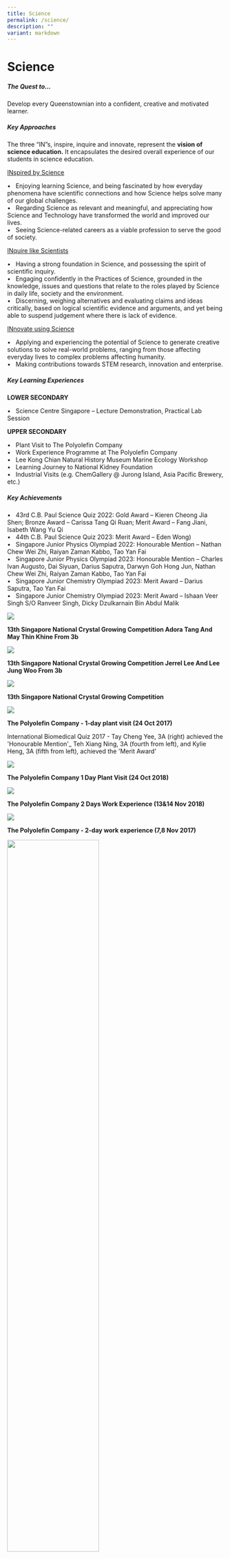 ```yaml
---
title: Science
permalink: /science/
description: ""
variant: markdown
---
```

Science 
==================

##### **The Quest to…**


Develop every Queenstownian into a confident, creative and motivated learner. 

##### **Key Approaches**

The three “IN”s, inspire, inquire and innovate, represent the **vision of science education.** It encapsulates the desired overall experience of our students in science education.

<u>INspired by Science</u>

•	&nbsp; Enjoying learning Science, and being fascinated by how everyday phenomena have scientific connections and how Science helps solve many of our global challenges.<br>
•	&nbsp; Regarding Science as relevant and meaningful, and appreciating how Science and Technology have transformed the world and improved our lives. <br>
•	&nbsp; Seeing Science-related careers as a viable profession to serve the good of society.

	
<u>INquire like Scientists</u><br>

•	&nbsp; Having a strong foundation in Science, and possessing the spirit of scientific inquiry. <br>
•	&nbsp; Engaging confidently in the Practices of Science, grounded in the knowledge, issues and questions that relate to the roles played by Science in daily life, society and the environment.<br>
•	&nbsp; Discerning, weighing alternatives and evaluating claims and ideas critically, based on logical scientific evidence and arguments, and yet being able to suspend judgement where there is lack of evidence.


<u>INnovate using Science</u><br>

•	&nbsp; Applying and experiencing the potential of Science to generate creative solutions to solve real-world problems, ranging from those affecting everyday lives to complex problems affecting humanity. <br>
•	&nbsp; Making contributions towards STEM research, innovation and enterprise.

	
##### **Key Learning Experiences**


**LOWER SECONDARY**

•	&nbsp; Science Centre Singapore – Lecture Demonstration, Practical Lab Session


**UPPER SECONDARY**

•	&nbsp; Plant Visit to The Polyolefin Company<br>
•	&nbsp; Work Experience Programme at The Polyolefin Company<br>
•	&nbsp; Lee Kong Chian Natural History Museum Marine Ecology Workshop<br>
•	&nbsp; Learning Journey to National Kidney Foundation<br>
•	&nbsp; Industrial Visits (e.g. ChemGallery @ Jurong Island, Asia Pacific Brewery, etc.)


##### **Key Achievements**


•	&nbsp; 43rd C.B. Paul Science Quiz 2022: Gold Award – Kieren Cheong Jia Shen; Bronze Award – Carissa Tang Qi Ruan; Merit Award – Fang Jiani, Isabeth Wang Yu Qi<br>
•	&nbsp; 44th C.B. Paul Science Quiz 2023: Merit Award – Eden Wong)<br>
•	&nbsp; Singapore Junior Physics Olympiad 2022: Honourable Mention – Nathan Chew Wei Zhi, Raiyan Zaman Kabbo, Tao Yan Fai<br>
•	&nbsp; Singapore Junior Physics Olympiad 2023: Honourable Mention – Charles Ivan Augusto, Dai Siyuan, Darius Saputra, Darwyn Goh Hong Jun, Nathan Chew Wei Zhi, Raiyan Zaman Kabbo, Tao Yan Fai<br>
•	&nbsp; Singapore Junior Chemistry Olympiad 2023: Merit Award – Darius Saputra, Tao Yan Fai<br>
•	&nbsp; Singapore Junior Chemistry Olympiad 2023: Merit Award – Ishaan Veer Singh S/O Ranveer Singh, Dicky Dzulkarnain Bin Abdul Malik



![](/images/Departments/Science%202.jpg)

**13th Singapore National Crystal Growing Competition Adora Tang And May Thin Khine From 3b**

![](/images/Departments/Science%203.jpg)

**13th Singapore National Crystal Growing Competition Jerrel Lee And Lee Jung Woo From 3b**

![](/images/Departments/Science%204.jpg)

**13th Singapore National Crystal Growing Competition**


![](/images/Departments/Science%205.jpg)

**The Polyolefin Company - 1-day plant visit (24 Oct 2017)**

International Biomedical Quiz 2017 - Tay Cheng Yee, 3A (right) achieved the 'Honourable Mention'\_ Teh Xiang Ning, 3A (fourth from left), and Kylie Heng, 3A (fifth from left), achieved the 'Merit Award'

![](/images/Departments/Science%206.jpeg)

**The Polyolefin Company 1 Day Plant Visit (24 Oct 2018)**

![](/images/Departments/Science%207.jpg)

**The Polyolefin Company 2 Days Work Experience (13&amp;14 Nov 2018)**

![](/images/Departments/Science%208.jpg)

**The Polyolefin Company - 2-day work experience (7,8 Nov 2017)**

<img src="/images/Departments/Science%209.jpg" style="width:65%">

**Unity Scientific Innovation Challenge With Singapore Polytechnic And Energy Research Institute @ Ntu (uspe) 2019 2**

<img src="/images/Departments/Science%2010.jpg" style="width:65%">

**Unity Scientific Innovation Challenge With Singapore Polytechnic And Energy Research Institute @ Ntu (uspe) 2019**

![](/images/Departments/Science%2011.jpg)

**International Biomedical Quiz 2017**

International Biomedical Quiz 2017 - Tay Cheng Yee, 3A (right) 'Honourable Mention'\_ Teh Xiang Ning, 3A (fourth from left), and Kylie Heng, 3A (fifth from left), 'Merit Award'


<img src="/images/Departments/Science%2012-min.jpg" style="width:45%">

<center>Physics Teachers</center>

<img src="/images/Departments/Science%2013.jpg" style="width:45%">

<center>Biology Teachers</center>

<img src="/images/Departments/Science%2014.jpg" style="width:45%">
		 
<center>Chemistry Teachers</center>